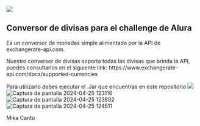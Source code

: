 <p align="left">
   <img src="https://img.shields.io/badge/STATUS-EN%20DESAROLLO-green">
   </p>
<h2>Conversor de divisas para el challenge de Alura</h2>
<p>Es un conversor de monedas simple alimentado por la API de exchangerate-api.com.</p>


<p>Nuestro conversor de divisas soporta todas las divisas que brinda la API, puedes consultarlos en el siguiente link:
https://www.exchangerate-api.com/docs/supported-currencies</p>

<p>
   Para utilizarlo debes ejecutar el .Jar que encuentras en este repositorio
   <img aling="center" src="![Captura de pantalla 2024-04-25 122922](https://github.com/mikablades/conversorDeDivisas/assets/148806650/e248eeef-3003-4616-a7f4-a6d5a902944e)"
"

![Captura de pantalla 2024-04-25 123116](https://github.com/mikablades/conversorDeDivisas/assets/148806650/d9c89748-0fe1-443b-994d-507b9f59449b)
![Captura de pantalla 2024-04-25 123802](https://github.com/mikablades/conversorDeDivisas/assets/148806650/c4c10143-92cf-437e-a7e6-94906377a612)
![Captura de pantalla 2024-04-25 124511](https://github.com/mikablades/conversorDeDivisas/assets/148806650/fe2c7d5d-0636-48d2-86c0-02f0bf1eff0b)
</p>
Mika Cantú
